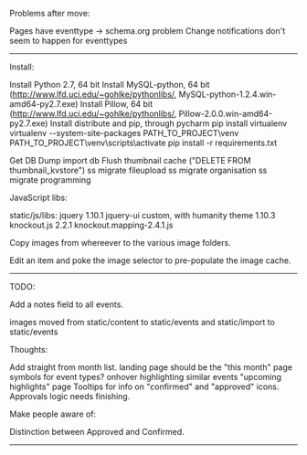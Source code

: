 Problems after move:

Pages have eventtype -> schema.org problem
Change notifications don't seem to happen for eventtypes

------------------

Install:

Install Python 2.7, 64 bit
Install MySQL-python, 64 bit (http://www.lfd.uci.edu/~gohlke/pythonlibs/, MySQL-python-1.2.4.win-amd64-py2.7.‌exe)
Install Pillow, 64 bit (http://www.lfd.uci.edu/~gohlke/pythonlibs/, Pillow-2.0.0.win-amd64-py2.7.‌exe)
Install distribute and pip, through pycharm
pip install virtualenv
virtualenv --system-site-packages PATH_TO_PROJECT\venv
PATH_TO_PROJECT\venv\scripts\activate
pip install -r requirements.txt

Get DB Dump
import db
Flush thumbnail cache ("DELETE FROM thumbnail_kvstore")
ss migrate fileupload
ss migrate organisation
ss migrate programming

JavaScript libs:

static/js/libs:
    jquery 1.10.1
    jquery-ui custom, with humanity theme 1.10.3
    knockout.js 2.2.1
    knockout.mapping-2.4.1.js

Copy images from whereever to the various image folders.

Edit an item and poke the image selector to pre-populate the image cache.

-------------------

TODO:

Add a notes field to all events.

images moved from static/content to static/events and static/import to static/events

Thoughts:

Add straight from month list.
landing page should be the "this month" page
symbols for event types?
onhover highlighting similar events
"upcoming highlights" page
Tooltips for info on "confirmed" and "approved" icons.
Approvals logic needs finishing.

Make people aware of:

Distinction between Approved and Confirmed.

-----------------------
